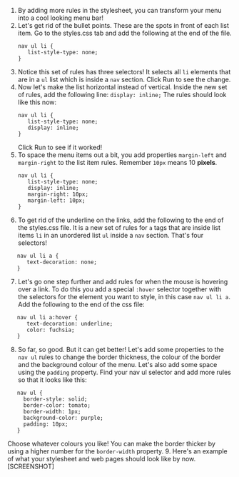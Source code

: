 1. By adding more rules in the stylesheet, you can transform your menu into a cool looking menu bar!
2. Let's get rid of the bullet points. These are the spots in front of each list item. Go to the styles.css tab and add the following at the end of the file.
   ```
   nav ul li {
      list-style-type: none;
   }
   ```
3. Notice this set of rules has three selectors! It selects all `li` elements that are in a `ul` list which is inside a `nav` section. Click Run to see the change.
4. Now let's make the list horizontal instead of vertical. Inside the new set of rules, add the following line: `display: inline;` The rules should look like this now:
   ```
   nav ul li {
      list-style-type: none;
      display: inline;
   }
   ```
   Click Run to see if it worked!
5. To space the menu items out a bit, you add properties `margin-left` and `margin-right` to the list item rules. Remember `10px` means 10 **pixels**.
   ```
   nav ul li {
      list-style-type: none;
      display: inline;
      margin-right: 10px;
      margin-left: 10px;
   }
   ```
6. To get rid of the underline on the links, add the following to the end of the styles.css file. It is a new set of rules for `a` tags that are inside list items `li` in an unordered list `ul` inside a `nav` section. That's four selectors!
``` 
   nav ul li a {
      text-decoration: none;
   }
```
7. Let's go one step further and add rules for when the mouse is hovering over a link. To do this you add a special `:hover` selector together with the selectors for the element you want to style, in this case `nav ul li a`. Add the following to the end of the css file:
``` 
   nav ul li a:hover {
      text-decoration: underline;
      color: fuchsia;
   }
```
8. So far, so good. But it can get better! Let's add some properties to the `nav ul` rules to change the border thickness, the colour of the border and the background colour of the menu. Let's also add some space using the `padding` property. Find your nav ul selector and add more rules so that it looks like this:
```
   nav ul {
     border-style: solid;
     border-color: tomato;
     border-width: 1px;
     background-color: purple;
     padding: 10px;
   }
```
Choose whatever colours you like! You can make the border thicker by using a higher number for the `border-width` property.
9. Here's an example of what your stylesheet and web pages should look like by now. [SCREENSHOT]

